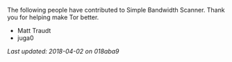 The following people have contributed to Simple Bandwidth Scanner.
Thank you for helping make Tor better.

* Matt Traudt
* juga0

*Last updated: 2018-04-02 on 018aba9*
